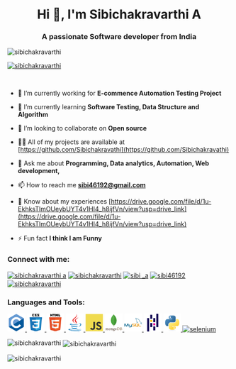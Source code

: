 <h1 align="center">Hi 👋, I'm Sibichakravarthi A</h1>
<h3 align="center">A passionate Software developer from India</h3>

<p align="left"> <img src="https://komarev.com/ghpvc/?username=sibichakravarthi&label=Profile%20views&color=0e75b6&style=flat" alt="sibichakravarthi" /> </p>

<p align="left"> <a href="https://github.com/ryo-ma/github-profile-trophy"><img src="https://github-profile-trophy.vercel.app/?username=sibichakravarthi" alt="sibichakravarthi" /></a> </p>

<p align="left"> <a href="https://twitter.com/" target="blank"><img src="https://img.shields.io/twitter/follow/?logo=twitter&style=for-the-badge" alt="" /></a> </p>

- 🔭 I’m currently working for **E-commence Automation Testing Project**

- 🌱 I’m currently learning **Software Testing, Data Structure and Algorithm**

- 👯 I’m looking to collaborate on **Open source**

- 👨‍💻 All of my projects are available at [https://github.com/Sibichakravathi](https://github.com/Sibichakravathi)

- 💬 Ask me about **Programming, Data analytics, Automation, Web development,**

- 📫 How to reach me **sibi46192@gmail.com**

- 📄 Know about my experiences [https://drive.google.com/file/d/1u-EkhksTlmOUeybUYT4v1HI4_h8ijfVn/view?usp=drive_link](https://drive.google.com/file/d/1u-EkhksTlmOUeybUYT4v1HI4_h8ijfVn/view?usp=drive_link)

- ⚡ Fun fact **I think I am Funny**

<h3 align="left">Connect with me:</h3>
<p align="left">
<a href="https://linkedin.com/in/sibichakravarthi a" target="blank"><img align="center" src="https://raw.githubusercontent.com/rahuldkjain/github-profile-readme-generator/master/src/images/icons/Social/linked-in-alt.svg" alt="sibichakravarthi a" height="30" width="40" /></a>
<a href="https://fb.com/sibichakravarthi" target="blank"><img align="center" src="https://raw.githubusercontent.com/rahuldkjain/github-profile-readme-generator/master/src/images/icons/Social/facebook.svg" alt="sibichakravarthi" height="30" width="40" /></a>
<a href="https://www.hackerrank.com/sibi _a" target="blank"><img align="center" src="https://raw.githubusercontent.com/rahuldkjain/github-profile-readme-generator/master/src/images/icons/Social/hackerrank.svg" alt="sibi _a" height="30" width="40" /></a>
<a href="https://www.leetcode.com/sibi46192" target="blank"><img align="center" src="https://raw.githubusercontent.com/rahuldkjain/github-profile-readme-generator/master/src/images/icons/Social/leet-code.svg" alt="sibi46192" height="30" width="40" /></a>
<a href="https://www.hackerearth.com/sibichakravarthi" target="blank"><img align="center" src="https://raw.githubusercontent.com/rahuldkjain/github-profile-readme-generator/master/src/images/icons/Social/hackerearth.svg" alt="sibichakravarthi" height="30" width="40" /></a>
</p>

<h3 align="left">Languages and Tools:</h3>
<p align="left"> <a href="https://www.cprogramming.com/" target="_blank" rel="noreferrer"> <img src="https://raw.githubusercontent.com/devicons/devicon/master/icons/c/c-original.svg" alt="c" width="40" height="40"/> </a> <a href="https://www.w3schools.com/css/" target="_blank" rel="noreferrer"> <img src="https://raw.githubusercontent.com/devicons/devicon/master/icons/css3/css3-original-wordmark.svg" alt="css3" width="40" height="40"/> </a> <a href="https://www.w3.org/html/" target="_blank" rel="noreferrer"> <img src="https://raw.githubusercontent.com/devicons/devicon/master/icons/html5/html5-original-wordmark.svg" alt="html5" width="40" height="40"/> </a> <a href="https://www.java.com" target="_blank" rel="noreferrer"> <img src="https://raw.githubusercontent.com/devicons/devicon/master/icons/java/java-original.svg" alt="java" width="40" height="40"/> </a> <a href="https://developer.mozilla.org/en-US/docs/Web/JavaScript" target="_blank" rel="noreferrer"> <img src="https://raw.githubusercontent.com/devicons/devicon/master/icons/javascript/javascript-original.svg" alt="javascript" width="40" height="40"/> </a> <a href="https://www.mongodb.com/" target="_blank" rel="noreferrer"> <img src="https://raw.githubusercontent.com/devicons/devicon/master/icons/mongodb/mongodb-original-wordmark.svg" alt="mongodb" width="40" height="40"/> </a> <a href="https://www.mysql.com/" target="_blank" rel="noreferrer"> <img src="https://raw.githubusercontent.com/devicons/devicon/master/icons/mysql/mysql-original-wordmark.svg" alt="mysql" width="40" height="40"/> </a> <a href="https://pandas.pydata.org/" target="_blank" rel="noreferrer"> <img src="https://raw.githubusercontent.com/devicons/devicon/2ae2a900d2f041da66e950e4d48052658d850630/icons/pandas/pandas-original.svg" alt="pandas" width="40" height="40"/> </a> <a href="https://www.python.org" target="_blank" rel="noreferrer"> <img src="https://raw.githubusercontent.com/devicons/devicon/master/icons/python/python-original.svg" alt="python" width="40" height="40"/> </a> <a href="https://www.selenium.dev" target="_blank" rel="noreferrer"> <img src="https://raw.githubusercontent.com/detain/svg-logos/780f25886640cef088af994181646db2f6b1a3f8/svg/selenium-logo.svg" alt="selenium" width="40" height="40"/> </a> </p>

<p><img align="left" src="https://github-readme-stats.vercel.app/api/top-langs?username=sibichakravarthi&show_icons=true&locale=en&layout=compact" alt="sibichakravarthi" /></p>

<p>&nbsp;<img align="center" src="https://github-readme-stats.vercel.app/api?username=sibichakravarthi&show_icons=true&locale=en" alt="sibichakravarthi" /></p>

<p><img align="center" src="https://github-readme-streak-stats.herokuapp.com/?user=sibichakravarthi&" alt="sibichakravarthi" /></p>
